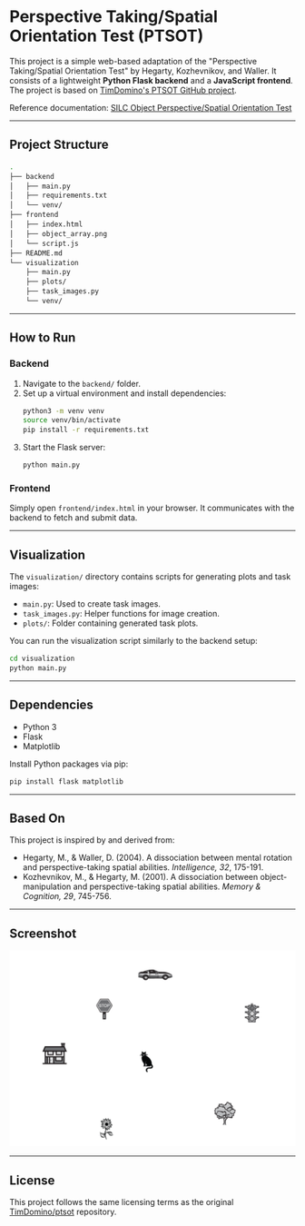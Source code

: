 # Perspective Taking/Spatial Orientation Test (PTSOT)

This project is a simple web-based adaptation of the "Perspective Taking/Spatial Orientation Test" by Hegarty, Kozhevnikov, and Waller. 
It consists of a lightweight **Python Flask backend** and a **JavaScript frontend**.
The project is based on [TimDomino's PTSOT GitHub project](https://github.com/TimDomino/ptsot).

Reference documentation: [SILC Object Perspective/Spatial Orientation Test](https://www.silc.northwestern.edu/object-perspective-spatial-orientation-test/)

---

## Project Structure

```bash
.
├── backend
│   ├── main.py
│   ├── requirements.txt
│   └── venv/
├── frontend
│   ├── index.html
│   ├── object_array.png
│   └── script.js
├── README.md
└── visualization
    ├── main.py
    ├── plots/
    ├── task_images.py
    └── venv/
```

---

## How to Run

### Backend
1. Navigate to the `backend/` folder.
2. Set up a virtual environment and install dependencies:
   ```bash
   python3 -m venv venv
   source venv/bin/activate
   pip install -r requirements.txt
   ```
3. Start the Flask server:
   ```bash
   python main.py
   ```

### Frontend
Simply open `frontend/index.html` in your browser. It communicates with the backend to fetch and submit data.

---

## Visualization

The `visualization/` directory contains scripts for generating plots and task images:
- `main.py`: Used to create task images.
- `task_images.py`: Helper functions for image creation.
- `plots/`: Folder containing generated task plots.

You can run the visualization script similarly to the backend setup:
```bash
cd visualization
python main.py
```

---

## Dependencies
- Python 3
- Flask
- Matplotlib

Install Python packages via pip:
```bash
pip install flask matplotlib
```

---

## Based On
This project is inspired by and derived from:

- Hegarty, M., & Waller, D. (2004). A dissociation between mental rotation and perspective-taking spatial abilities. *Intelligence, 32*, 175-191.
- Kozhevnikov, M., & Hegarty, M. (2001). A dissociation between object-manipulation and perspective-taking spatial abilities. *Memory & Cognition, 29*, 745-756.

---

## Screenshot

![Object Array](frontend/object_array.png)

---

## License

This project follows the same licensing terms as the original [TimDomino/ptsot](https://github.com/TimDomino/ptsot) repository.